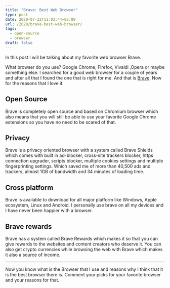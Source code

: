 ```yaml
---
title: "Brave: Best Web Browser"
type: post
date: 2020-07-22T11:03:44+02:00
url: /2020/brave-best-web-browser/
tags:
  - open-source
  - browser
draft: false
---
```


In this post I will be talking about my favorite web browser Brave.

<!--more-->

What browser do you use? Google Chrome, Firefox, Vivaldi ,Opera or maybe something else. I searched for a good web browser for a couple of years and after all that I found the one that is right for me. And that is [Brave](https://brave.com/). Now for the reasons that I love it.

## Open Source

Brave is completely open source and based on Chromium browser which also means that you will still be able to use your favorite Google Chrome extensions so you have no need to be scared of that.

## Privacy

Brave is a privacy oriented browser with a system called Brave Shields which comes with built in ad-blocker, cross-site trackers blocker, https connection upgrader, scripts blocker, multiple cookies settings and multiple fingerprinting settings. Which saved me of more than 40,500 ads and trackers, almost 1GB of bandwidth and 34 minutes of loading time.

## Cross platform

Brave is available to download for all major platform like Windows, Apple ecosystem, Linux and Android. I personally use brave on all my devices and I have never been happier with a browser.

## Brave rewards

Brave has a system called Brave Rewards which makes it so that you can give rewards to the websites and content creators who deserve it. You can also get crypto currencies while browsing the web with Brave which makes it also a source of income.

---

Now you know what is the Browser that I use and reasons why I think that it is the best browser there is. Comment your picks for your favorite browser and your reasons for that.

